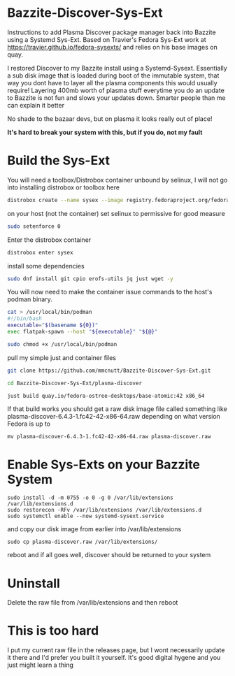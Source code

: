 # Bazzite-Discover-Sys-Ext
Instructions to add Plasma Discover package manager back into Bazzite using a Systemd Sys-Ext. Based on Travier's Fedora Sys-Ext work at https://travier.github.io/fedora-sysexts/ and relies on his base images on quay.

I restored Discover to my Bazzite install using a Systemd-Sysext. Essentially a sub disk image that is loaded during boot of the immutable system, that way you dont have to layer all the plasma components this would usually require! Layering 400mb worth of plasma stuff everytime you do an update to Bazzite is not fun and slows your updates down. Smarter people than me can explain it better

No shade to the bazaar devs, but on plasma it looks really out of place!

**It's hard to break your system with this, but if you do, not my fault**

# Build the Sys-Ext

You will need a toolbox/Distrobox container unbound by selinux, I will not go into installing distrobox or toolbox here
```bash
distrobox create --name sysex --image registry.fedoraproject.org/fedora-toolbox:42 --additional-flags "--security-opt label=disable"
```

on your host (not the container) set selinux to permissive for good measure
```bash
sudo setenforce 0
```
Enter the distrobox container
```bash
distrobox enter sysex
```
install some dependencies
```bash
sudo dnf install git cpio erofs-utils jq just wget -y
```
You will now need to make the container issue commands to the host's podman binary.
```bash
cat > /usr/local/bin/podman
#!/bin/bash
executable="$(basename ${0})"
exec flatpak-spawn --host "${executable}" "${@}"

sudo chmod +x /usr/local/bin/podman
```

pull my simple just and container files
```bash
git clone https://github.com/mmcnutt/Bazzite-Discover-Sys-Ext.git

cd Bazzite-Discover-Sys-Ext/plasma-discover

just build quay.io/fedora-ostree-desktops/base-atomic:42 x86_64
```
If that build works you should get a raw disk image file called something like plasma-discover-6.4.3-1.fc42-42-x86-64.raw depending on what version Fedora is up to
```
mv plasma-discover-6.4.3-1.fc42-42-x86-64.raw plasma-discover.raw
```
# Enable Sys-Exts on your Bazzite System

```
sudo install -d -m 0755 -o 0 -g 0 /var/lib/extensions /var/lib/extensions.d
sudo restorecon -RFv /var/lib/extensions /var/lib/extensions.d
sudo systemctl enable --now systemd-sysext.service
```
and copy our disk image from earlier into /var/lib/extensions
```
sudo cp plasma-discover.raw /var/lib/extensions/
```
reboot and if all goes well, discover should be returned to your system

# Uninstall

Delete the raw file from /var/lib/extensions and then reboot

# This is too hard

I put my current raw file in the releases page, but I wont necessarily update it there and I'd prefer you built it yourself. It's good digital hygene and you just might learn a thing
